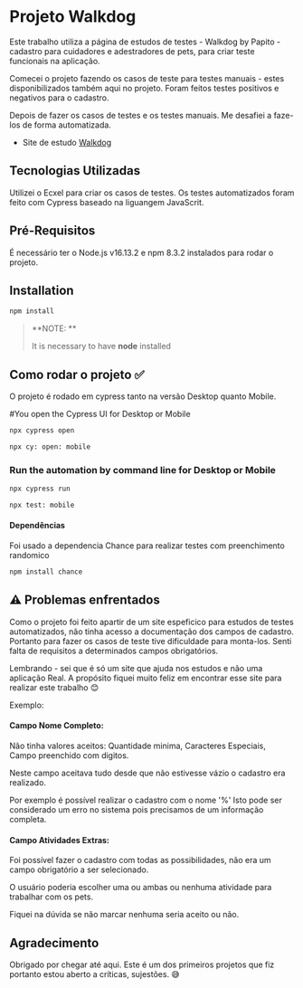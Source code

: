 # Projeto Walkdog

Este trabalho utiliza a página de estudos de testes - Walkdog by Papito - cadastro para cuidadores e adestradores de pets, para criar teste funcionais na aplicação. 

Comecei o projeto fazendo os casos de teste para testes manuais - estes disponibilizados também aqui no projeto. Foram feitos testes positivos e negativos para o cadastro. 

Depois de fazer os casos de testes e os testes manuais. Me desafiei a faze-los de forma automatizada. 


* Site de estudo [Walkdog](https://walkdog.vercel.app/signup) 


## Tecnologias Utilizadas

Utilizei o Ecxel para criar os casos de testes. Os testes automatizados foram feito com Cypress baseado na liguangem JavaScrit.  


## Pré-Requisitos

É necessário ter o Node.js v16.13.2 e npm 8.3.2 instalados para rodar o projeto.

## Installation

```bash
npm install
```
> **NOTE: **
>
> It is necessary to have **node** installed
> 


## Como rodar o projeto ✅

O projeto é rodado em cypress tanto na versão Desktop quanto Mobile. 


#You open the Cypress UI for Desktop or Mobile
```bash
npx cypress open
``` 

```bash
npx cy: open: mobile
``` 

### Run the automation by command line for Desktop or Mobile

```bash
npx cypress run
```

```bash
npx test: mobile
```
#### Dependências

Foi usado a dependencia Chance para realizar testes com preenchimento randomico 

```bash
npm install chance
``` 


## ⚠️ Problemas enfrentados

Como o projeto foi feito apartir de um site espeficico para estudos de testes automatizados, não tinha acesso a documentação dos campos de cadastro. Portanto para fazer os casos de teste tive dificuldade para monta-los. Senti falta de requisitos a determinados campos obrigatórios.

Lembrando - sei que é só um site que ajuda nos estudos e não uma aplicação Real. A propósito fiquei muito feliz em encontrar esse site para realizar este trabalho 😊

Exemplo:

#### Campo Nome Completo:
Não tinha valores aceitos: Quantidade minima, Caracteres Especiais, Campo preenchido com digitos.

Neste campo aceitava tudo desde que não estivesse vázio o cadastro era realizado. 

Por exemplo é possível realizar o cadastro com o nome '%'
Isto pode ser considerado um erro no sistema pois precisamos de um informação completa.


#### Campo Atividades Extras:
Foi possível fazer o cadastro com todas as possibilidades, não era um campo obrigatório a ser selecionado. 

O usuário poderia escolher uma ou ambas ou nenhuma atividade para trabalhar com os pets. 

Fiquei na dúvida se não marcar nenhuma seria aceito ou não. 

## Agradecimento

Obrigado por chegar até aqui. Este é um dos primeiros projetos que fiz portanto estou aberto a críticas, sujestões. 😅
